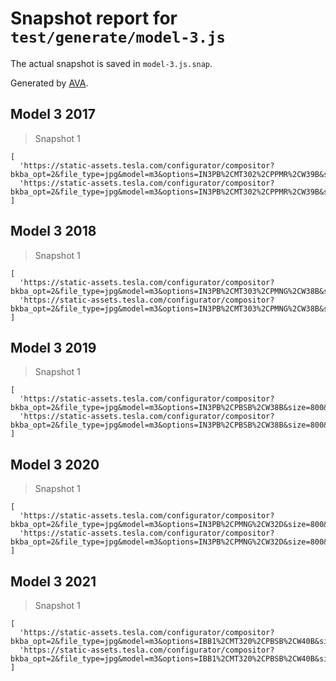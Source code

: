 # Snapshot report for `test/generate/model-3.js`

The actual snapshot is saved in `model-3.js.snap`.

Generated by [AVA](https://avajs.dev).

## Model 3 2017

> Snapshot 1

    [
      'https://static-assets.tesla.com/configurator/compositor?bkba_opt=2&file_type=jpg&model=m3&options=IN3PB%2CMT302%2CPPMR%2CW39B&size=800&view=STUD_3QTR',
      'https://static-assets.tesla.com/configurator/compositor?bkba_opt=2&file_type=jpg&model=m3&options=IN3PB%2CMT302%2CPPMR%2CW39B&size=800&view=STUD_SEAT',
    ]

## Model 3 2018

> Snapshot 1

    [
      'https://static-assets.tesla.com/configurator/compositor?bkba_opt=2&file_type=jpg&model=m3&options=IN3PB%2CMT303%2CPMNG%2CW38B&size=800&view=STUD_3QTR',
      'https://static-assets.tesla.com/configurator/compositor?bkba_opt=2&file_type=jpg&model=m3&options=IN3PB%2CMT303%2CPMNG%2CW38B&size=800&view=STUD_SEAT',
    ]

## Model 3 2019

> Snapshot 1

    [
      'https://static-assets.tesla.com/configurator/compositor?bkba_opt=2&file_type=jpg&model=m3&options=IN3PB%2CPBSB%2CW38B&size=800&view=STUD_3QTR',
      'https://static-assets.tesla.com/configurator/compositor?bkba_opt=2&file_type=jpg&model=m3&options=IN3PB%2CPBSB%2CW38B&size=800&view=STUD_SEAT',
    ]

## Model 3 2020

> Snapshot 1

    [
      'https://static-assets.tesla.com/configurator/compositor?bkba_opt=2&file_type=jpg&model=m3&options=IN3PB%2CPMNG%2CW32D&size=800&view=STUD_3QTR',
      'https://static-assets.tesla.com/configurator/compositor?bkba_opt=2&file_type=jpg&model=m3&options=IN3PB%2CPMNG%2CW32D&size=800&view=STUD_SEAT',
    ]

## Model 3 2021

> Snapshot 1

    [
      'https://static-assets.tesla.com/configurator/compositor?bkba_opt=2&file_type=jpg&model=m3&options=IBB1%2CMT320%2CPBSB%2CW40B&size=800&view=STUD_3QTR',
      'https://static-assets.tesla.com/configurator/compositor?bkba_opt=2&file_type=jpg&model=m3&options=IBB1%2CMT320%2CPBSB%2CW40B&size=800&view=STUD_SEAT',
    ]
